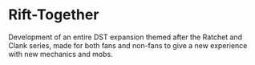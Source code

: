 # Rift-Together
Development of an entire DST expansion themed after the Ratchet and Clank series, made for both fans and non-fans to give a new experience with new mechanics and mobs.
